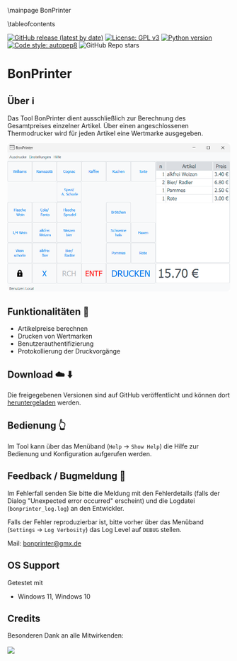 \mainpage BonPrinter

\tableofcontents

[![GitHub release (latest by date)](https://img.shields.io/github/v/release/timounger/BonPrinterHome)](https://github.com/timounger/BonPrinterHome/releases/latest)
[![License: GPL v3](https://img.shields.io/badge/License-GPLv3-red.svg)](https://github.com/timounger/BonPrinterHome/blob/master/LICENSE.md)
[![Python version](https://img.shields.io/badge/python-3.11.5-blue)](https://www.python.org/downloads/release/python-3115/)
[![Code style: autopep8](https://img.shields.io/badge/code%20style-autopep8-green.svg)](https://github.com/hhatto/autopep8)
![GitHub Repo stars](https://img.shields.io/github/stars/timounger/BonPrinterHome)

# BonPrinter

## Über ℹ️

Das Tool BonPrinter dient ausschließlich zur Berechnung des Gesamtpreises einzelner Artikel. Über einen angeschlossenen Thermodrucker wird für jeden Artikel eine Wertmarke ausgegeben.

![BonPrinter Artikel Eingabe](Documentation/img/app_article_view.gif)

## Funktionalitäten 🥇

- Artikelpreise berechnen
- Drucken von Wertmarken
- Benutzerauthentifizierung
- Protokollierung der Druckvorgänge

## Download ☁️ ⬇️

Die freigegebenen Versionen sind auf GitHub veröffentlicht und können dort [heruntergeladen](https://github.com/timounger/BonPrinterHome/releases/latest) werden.

## Bedienung 👆️

Im Tool kann über das Menüband (`Help` → `Show Help`) die Hilfe zur Bedienung und Konfiguration aufgerufen werden.

## Feedback / Bugmeldung 🐞

Im Fehlerfall senden Sie bitte die Meldung mit den Fehlerdetails (falls der Dialog "Unexpected error occurred" erscheint) und die Logdatei (`bonprinter_log.log`) an den Entwickler.

Falls der Fehler reproduzierbar ist, bitte vorher über das Menüband (`Settings` → `Log Verbosity`) das Log Level auf `DEBUG` stellen.

Mail: [bonprinter@gmx.de](mailto:bonprinter@gmx.de)

## OS Support

Getestet mit

- Windows 11, Windows 10

## Credits

Besonderen Dank an alle Mitwirkenden:
<br><br>
<a href="https://github.com/timounger/BonPrinterHome/graphs/contributors">
<img src="https://contrib.rocks/image?repo=timounger/BonPrinterHome" />
</a>
